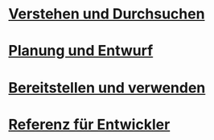 # [Verstehen und Durchsuchen](/Understand/microsoft-identity-manager-2016.md)
# [Planung und Entwurf](/PlanDesign/microsoft-identity-manager-2016-supported-platforms.md)
# [Bereitstellen und verwenden](/DeployUse/microsoft-identity-manager-deploy.md)
# [Referenz für Entwickler](/reference/microsoft-identity-manager-2016-developer-reference.md)
<!--HONumber=Mar16_HO1-->
